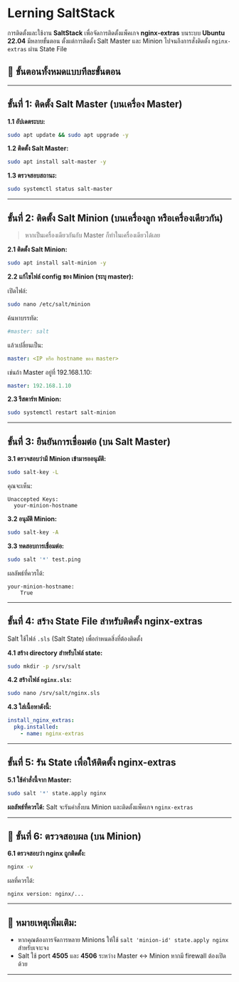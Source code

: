 # Lerning SaltStack 

การติดตั้งและใช้งาน **SaltStack** เพื่อจัดการติดตั้งแพ็คเกจ **nginx-extras** บนระบบ **Ubuntu 22.04** มีหลายขั้นตอน ตั้งแต่การติดตั้ง Salt Master และ Minion ไปจนถึงการสั่งติดตั้ง `nginx-extras` ผ่าน State File

## 🧱 ขั้นตอนทั้งหมดแบบทีละขั้นตอน

---

## ขั้นที่ 1: ติดตั้ง Salt Master (บนเครื่อง Master)

**1.1 อัปเดตระบบ:**

```bash
sudo apt update && sudo apt upgrade -y
```

**1.2 ติดตั้ง Salt Master:**

```bash
sudo apt install salt-master -y
```

**1.3 ตรวจสอบสถานะ:**

```bash
sudo systemctl status salt-master
```

---

## ขั้นที่ 2: ติดตั้ง Salt Minion (บนเครื่องลูก หรือเครื่องเดียวกัน)

> หากเป็นเครื่องเดียวกันกับ Master ก็ทำในเครื่องเดียวได้เลย

**2.1 ติดตั้ง Salt Minion:**

```bash
sudo apt install salt-minion -y
```

**2.2 แก้ไขไฟล์ config ของ Minion (ระบุ master):**

เปิดไฟล์:

```bash
sudo nano /etc/salt/minion
```

ค้นหาบรรทัด:

```yaml
#master: salt
```

แล้วเปลี่ยนเป็น:

```yaml
master: <IP หรือ hostname ของ master>
```

เช่นถ้า Master อยู่ที่ 192.168.1.10:

```yaml
master: 192.168.1.10
```

**2.3 รีสตาร์ท Minion:**

```bash
sudo systemctl restart salt-minion
```

---

## ขั้นที่ 3: ยืนยันการเชื่อมต่อ (บน Salt Master)

**3.1 ตรวจสอบว่ามี Minion เข้ามารออนุมัติ:**

```bash
sudo salt-key -L
```

คุณจะเห็น:

```
Unaccepted Keys:
  your-minion-hostname
```

**3.2 อนุมัติ Minion:**

```bash
sudo salt-key -A
```

**3.3 ทดสอบการเชื่อมต่อ:**

```bash
sudo salt '*' test.ping
```

ผลลัพธ์ที่ควรได้:

```
your-minion-hostname:
    True
```

---

## ขั้นที่ 4: สร้าง State File สำหรับติดตั้ง nginx-extras

Salt ใช้ไฟล์ `.sls` (Salt State) เพื่อกำหนดสิ่งที่ต้องติดตั้ง

**4.1 สร้าง directory สำหรับไฟล์ state:**

```bash
sudo mkdir -p /srv/salt
```

**4.2 สร้างไฟล์ `nginx.sls`:**

```bash
sudo nano /srv/salt/nginx.sls
```

**4.3 ใส่เนื้อหาดังนี้:**

```yaml
install_nginx_extras:
  pkg.installed:
    - name: nginx-extras
```

---

## ขั้นที่ 5: รัน State เพื่อให้ติดตั้ง nginx-extras

**5.1 ใช้คำสั่งนี้จาก Master:**

```bash
sudo salt '*' state.apply nginx
```

**ผลลัพธ์ที่ควรได้:**
Salt จะรันคำสั่งบน Minion และติดตั้งแพ็คเกจ `nginx-extras`

---

## 🧪 ขั้นที่ 6: ตรวจสอบผล (บน Minion)

**6.1 ตรวจสอบว่า nginx ถูกติดตั้ง:**

```bash
nginx -v
```

ผลที่ควรได้:

```
nginx version: nginx/...
```

---

## 📝 หมายเหตุเพิ่มเติม:

* หากคุณต้องการจัดการหลาย Minions ให้ใช้ `salt 'minion-id' state.apply nginx` สำหรับเจาะจง
* Salt ใช้ port **4505** และ **4506** ระหว่าง Master <-> Minion หากมี firewall ต้องเปิดด้วย

---

